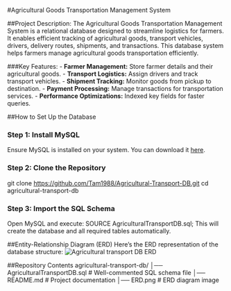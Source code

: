 #Agricultural Goods Transportation Management System

  ##Project Description:
    The Agricultural Goods Transportation Management System is a relational database designed to streamline logistics for farmers. It enables efficient tracking of 
    agricultural goods, transport vehicles, drivers, delivery routes, shipments, and transactions. This database system helps farmers manage agricultural goods 
    transportation efficiently. 
    
 ###Key Features:
    - **Farmer Management:** Store farmer details and their agricultural goods. 
    - **Transport Logistics:** Assign drivers and track transport vehicles. 
    - **Shipment Tracking:** Monitor goods from pickup to destination. 
    - **Payment Processing:** Manage transactions for transportation services. 
    - **Performance Optimizations:** Indexed key fields for faster queries.
  
 ##How to Set Up the Database
  ### **Step 1: Install MySQL**
  Ensure MySQL is installed on your system. You can download it [here](https://dev.mysql.com/downloads/).
  
  ### **Step 2: Clone the Repository**
  git clone https://github.com/Tam1988/Agricultural-Transport-DB.git
  cd agricultural-transport-db
  
  ### **Step 3: Import the SQL Schema**
  Open MySQL and execute:
  SOURCE AgriculturalTransportDB.sql;
  This will create the database and all required tables automatically.
  
 ##Entity-Relationship Diagram (ERD)
  Here’s the ERD representation of the database structure:
 ![Agricultural transport DB ERD](https://github.com/user-attachments/assets/7d0d22c0-ae09-45dc-ad22-fc305351d66b)

 
 ##Repository Contents
  agricultural-transport-db/
  │── AgriculturalTransportDB.sql   # Well-commented SQL schema file
  │── README.md                     # Project documentation
  │── ERD.png                       # ERD diagram image
  
